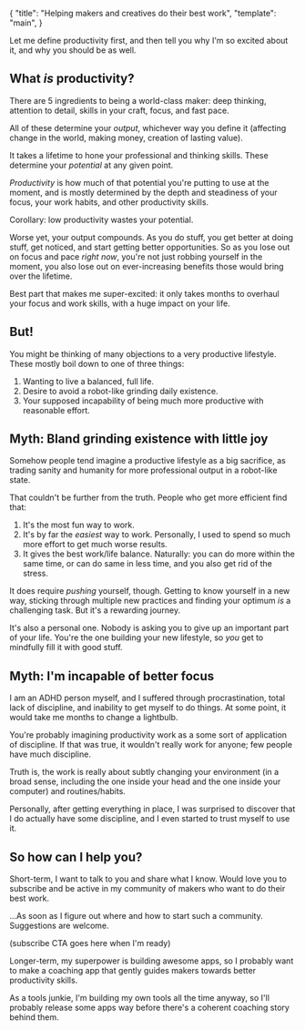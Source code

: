 {
  "title": "Helping makers and creatives do their best work",
  "template": "main",
}

Let me define productivity first, and then tell you why I'm so excited about it, and why you should be as well.


## What _is_ productivity?

There are 5 ingredients to being a world-class maker: deep thinking, attention to detail, skills in your craft, focus, and fast pace.

All of these determine your _output_, whichever way you define it (affecting change in the world, making money, creation of lasting value).

It takes a lifetime to hone your professional and thinking skills. These determine your _potential_ at any given point.

_Productivity_ is how much of that potential you're putting to use at the moment, and is mostly determined by the depth and steadiness of your focus, your work habits, and other productivity skills.

Corollary: low productivity wastes your potential.

Worse yet, your output compounds. As you do stuff, you get better at doing stuff, get noticed, and start getting better opportunities. So as you lose out on focus and pace _right now_, you're not just robbing yourself in the moment, you also lose out on ever-increasing benefits those would bring over the lifetime.

Best part that makes me super-excited: it only takes months to overhaul your focus and work skills, with a huge impact on your life.


## But!

You might be thinking of many objections to a very productive lifestyle. These mostly boil down to one of three things:

1. Wanting to live a balanced, full life.
2. Desire to avoid a robot-like grinding daily existence.
3. Your supposed incapability of being much more productive with reasonable effort.


## Myth: Bland grinding existence with little joy

Somehow people tend imagine a productive lifestyle as a big sacrifice, as trading sanity and humanity for more professional output in a robot-like state.

That couldn't be further from the truth. People who get more efficient find that:

1. It's the most fun way to work.
2. It's by far the _easiest_ way to work. Personally, I used to spend so much more effort to get much worse results.
3. It gives the best work/life balance. Naturally: you can do more within the same time, or can do same in less time, and you also get rid of the stress.

It does require _pushing_ yourself, though. Getting to know yourself in a new way, sticking through multiple new practices and finding your optimum _is_ a challenging task. But it's a rewarding journey.

It's also a personal one. Nobody is asking you to give up an important part of your life. You're the one building your new lifestyle, so _you_ get to mindfully fill it with good stuff.


## Myth: I'm incapable of better focus

I am an ADHD person myself, and I suffered through procrastination, total lack of discipline, and inability to get myself to do things. At some point, it would take me months to change a lightbulb.

You're probably imagining productivity work as a some sort of  application of discipline. If that was true, it wouldn't really work for anyone; few people have much discipline.

Truth is, the work is really about subtly changing your environment (in a broad sense, including the one inside your head and the one inside your computer) and routines/habits.

Personally, after getting everything in place, I was surprised to discover that I do actually have some discipline, and I even started to trust myself to use it.


## So how can I help you?

Short-term, I want to talk to you and share what I know. Would love you to subscribe and be active in my community of makers who want to do their best work.

...As soon as I figure out where and how to start such a community. Suggestions are welcome.

(subscribe CTA goes here when I'm ready)

Longer-term, my superpower is building awesome apps, so I probably want to make a coaching app that gently guides makers towards better productivity skills.

As a tools junkie, I'm building my own tools all the time anyway, so I'll probably release some apps way before there's a coherent coaching story behind them.
